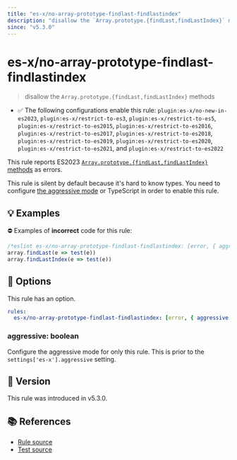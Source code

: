 ```yaml
---
title: "es-x/no-array-prototype-findlast-findlastindex"
description: "disallow the `Array.prototype.{findLast,findLastIndex}` methods"
since: "v5.3.0"
---
```


# es-x/no-array-prototype-findlast-findlastindex
> disallow the `Array.prototype.{findLast,findLastIndex}` methods

- ✅ The following configurations enable this rule: `plugin:es-x/no-new-in-es2023`, `plugin:es-x/restrict-to-es3`, `plugin:es-x/restrict-to-es5`, `plugin:es-x/restrict-to-es2015`, `plugin:es-x/restrict-to-es2016`, `plugin:es-x/restrict-to-es2017`, `plugin:es-x/restrict-to-es2018`, `plugin:es-x/restrict-to-es2019`, `plugin:es-x/restrict-to-es2020`, `plugin:es-x/restrict-to-es2021`, and `plugin:es-x/restrict-to-es2022`

This rule reports ES2023 [`Array.prototype.{findLast,findLastIndex}` methods](https://github.com/tc39/proposal-array-find-from-last) as errors.

This rule is silent by default because it's hard to know types. You need to configure [the aggressive mode](https://github.com/eslint-community/eslint-plugin-es-x/tree/master/docs/#the-aggressive-mode) or TypeScript in order to enable this rule.

## 💡 Examples

⛔ Examples of **incorrect** code for this rule:

<eslint-playground type="bad">

```js
/*eslint es-x/no-array-prototype-findlast-findlastindex: [error, { aggressive: true }] */
array.findLast(e => test(e))
array.findLastIndex(e => test(e))
```

</eslint-playground>

## 🔧 Options

This rule has an option.

```yaml
rules:
  es-x/no-array-prototype-findlast-findlastindex: [error, { aggressive: false }]
```

### aggressive: boolean

Configure the aggressive mode for only this rule.
This is prior to the `settings['es-x'].aggressive` setting.

## 🚀 Version

This rule was introduced in v5.3.0.

## 📚 References

- [Rule source](https://github.com/eslint-community/eslint-plugin-es-x/blob/master/lib/rules/no-array-prototype-findlast-findlastindex.js)
- [Test source](https://github.com/eslint-community/eslint-plugin-es-x/blob/master/tests/lib/rules/no-array-prototype-findlast-findlastindex.js)
